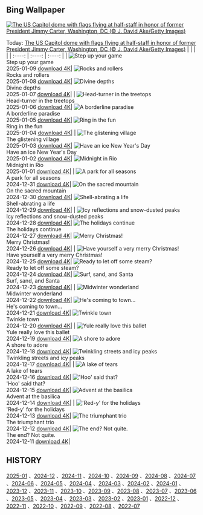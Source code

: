 ## Bing Wallpaper
[![The US Capitol dome with flags flying at half-staff in honor of former President Jimmy Carter, Washington, DC (© J. David Ake/Getty Images)](https://cn.bing.com/th?id=OHR.CarterMemorial_EN-US9400973867_UHD.jpg&w=1000)](https://cn.bing.com/th?id=OHR.CarterMemorial_EN-US9400973867_UHD.jpg&pid=hp&w=3840&h=2160&rs=1&c=4)

Today: [The US Capitol dome with flags flying at half-staff in honor of former President Jimmy Carter, Washington, DC (© J. David Ake/Getty Images)](https://cn.bing.com/th?id=OHR.CarterMemorial_EN-US9400973867_UHD.jpg&pid=hp&w=3840&h=2160&rs=1&c=4)
  |      |      |      |
| :----: | :----: | :----: |
| ![Step up your game](https://cn.bing.com/th?id=OHR.GreatWallStairs_EN-US0360405933_UHD.jpg&pid=hp&w=384&h=216&rs=1&c=4) <br/> Step up your game <br/> 2025-01-09  [download 4K](https://cn.bing.com/th?id=OHR.GreatWallStairs_EN-US0360405933_UHD.jpg&pid=hp&w=3840&h=2160&rs=1&c=4)| ![Rocks and rollers](https://cn.bing.com/th?id=OHR.BouldersNZ_EN-US0112829210_UHD.jpg&pid=hp&w=384&h=216&rs=1&c=4) <br/> Rocks and rollers <br/> 2025-01-08  [download 4K](https://cn.bing.com/th?id=OHR.BouldersNZ_EN-US0112829210_UHD.jpg&pid=hp&w=3840&h=2160&rs=1&c=4)| ![Divine depths](https://cn.bing.com/th?id=OHR.RavennaBasilica_EN-US9585765715_UHD.jpg&pid=hp&w=384&h=216&rs=1&c=4) <br/> Divine depths <br/> 2025-01-07  [download 4K](https://cn.bing.com/th?id=OHR.RavennaBasilica_EN-US9585765715_UHD.jpg&pid=hp&w=3840&h=2160&rs=1&c=4)|
| ![Head-turner in the treetops](https://cn.bing.com/th?id=OHR.PlumParakeet_EN-US9359235355_UHD.jpg&pid=hp&w=384&h=216&rs=1&c=4) <br/> Head-turner in the treetops <br/> 2025-01-06  [download 4K](https://cn.bing.com/th?id=OHR.PlumParakeet_EN-US9359235355_UHD.jpg&pid=hp&w=3840&h=2160&rs=1&c=4)| ![A borderline paradise](https://cn.bing.com/th?id=OHR.VietnamFalls_EN-US9133406245_UHD.jpg&pid=hp&w=384&h=216&rs=1&c=4) <br/> A borderline paradise <br/> 2025-01-05  [download 4K](https://cn.bing.com/th?id=OHR.VietnamFalls_EN-US9133406245_UHD.jpg&pid=hp&w=3840&h=2160&rs=1&c=4)| ![Ring in the fun](https://cn.bing.com/th?id=OHR.TolkienOxford_EN-US6755564963_UHD.jpg&pid=hp&w=384&h=216&rs=1&c=4) <br/> Ring in the fun <br/> 2025-01-04  [download 4K](https://cn.bing.com/th?id=OHR.TolkienOxford_EN-US6755564963_UHD.jpg&pid=hp&w=3840&h=2160&rs=1&c=4)|
| ![The glistening village](https://cn.bing.com/th?id=OHR.ArdezSwitzerland_EN-US8405268165_UHD.jpg&pid=hp&w=384&h=216&rs=1&c=4) <br/> The glistening village <br/> 2025-01-03  [download 4K](https://cn.bing.com/th?id=OHR.ArdezSwitzerland_EN-US8405268165_UHD.jpg&pid=hp&w=3840&h=2160&rs=1&c=4)| ![Have an ice New Year's Day](https://cn.bing.com/th?id=OHR.PolarBearSwim_EN-US7610036047_UHD.jpg&pid=hp&w=384&h=216&rs=1&c=4) <br/> Have an ice New Year's Day <br/> 2025-01-02  [download 4K](https://cn.bing.com/th?id=OHR.PolarBearSwim_EN-US7610036047_UHD.jpg&pid=hp&w=3840&h=2160&rs=1&c=4)| ![Midnight in Rio](https://cn.bing.com/th?id=OHR.RioNewYear_EN-US7216341802_UHD.jpg&pid=hp&w=384&h=216&rs=1&c=4) <br/> Midnight in Rio <br/> 2025-01-01  [download 4K](https://cn.bing.com/th?id=OHR.RioNewYear_EN-US7216341802_UHD.jpg&pid=hp&w=3840&h=2160&rs=1&c=4)|
| ![A park for all seasons](https://cn.bing.com/th?id=OHR.MountFieldNP_EN-US6905459745_UHD.jpg&pid=hp&w=384&h=216&rs=1&c=4) <br/> A park for all seasons <br/> 2024-12-31  [download 4K](https://cn.bing.com/th?id=OHR.MountFieldNP_EN-US6905459745_UHD.jpg&pid=hp&w=3840&h=2160&rs=1&c=4)| ![On the sacred mountain](https://cn.bing.com/th?id=OHR.BorobudurBells_EN-US6354350828_UHD.jpg&pid=hp&w=384&h=216&rs=1&c=4) <br/> On the sacred mountain <br/> 2024-12-30  [download 4K](https://cn.bing.com/th?id=OHR.BorobudurBells_EN-US6354350828_UHD.jpg&pid=hp&w=3840&h=2160&rs=1&c=4)| ![Shell-abrating a life](https://cn.bing.com/th?id=OHR.CoralTurtle_EN-US6100263163_UHD.jpg&pid=hp&w=384&h=216&rs=1&c=4) <br/> Shell-abrating a life <br/> 2024-12-29  [download 4K](https://cn.bing.com/th?id=OHR.CoralTurtle_EN-US6100263163_UHD.jpg&pid=hp&w=3840&h=2160&rs=1&c=4)|
| ![Icy reflections and snow-dusted peaks](https://cn.bing.com/th?id=OHR.LakeBledSnow_EN-US5836531079_UHD.jpg&pid=hp&w=384&h=216&rs=1&c=4) <br/> Icy reflections and snow-dusted peaks <br/> 2024-12-28  [download 4K](https://cn.bing.com/th?id=OHR.LakeBledSnow_EN-US5836531079_UHD.jpg&pid=hp&w=3840&h=2160&rs=1&c=4)| ![The holidays continue](https://cn.bing.com/th?id=OHR.MouseholeXmas_EN-US1272999190_UHD.jpg&pid=hp&w=384&h=216&rs=1&c=4) <br/> The holidays continue <br/> 2024-12-27  [download 4K](https://cn.bing.com/th?id=OHR.MouseholeXmas_EN-US1272999190_UHD.jpg&pid=hp&w=3840&h=2160&rs=1&c=4)| ![Merry Christmas!](https://cn.bing.com/th?id=OHR.ReindeerTrio_EN-US1000272747_UHD.jpg&pid=hp&w=384&h=216&rs=1&c=4) <br/> Merry Christmas! <br/> 2024-12-26  [download 4K](https://cn.bing.com/th?id=OHR.ReindeerTrio_EN-US1000272747_UHD.jpg&pid=hp&w=3840&h=2160&rs=1&c=4)|
| ![Have yourself a very merry Christmas!](https://cn.bing.com/th?id=OHR.SantaSnowglobe_EN-US0704281966_UHD.jpg&pid=hp&w=384&h=216&rs=1&c=4) <br/> Have yourself a very merry Christmas! <br/> 2024-12-25  [download 4K](https://cn.bing.com/th?id=OHR.SantaSnowglobe_EN-US0704281966_UHD.jpg&pid=hp&w=3840&h=2160&rs=1&c=4)| ![Ready to let off some steam?](https://cn.bing.com/th?id=OHR.FestivusCranes_EN-US0396321898_UHD.jpg&pid=hp&w=384&h=216&rs=1&c=4) <br/> Ready to let off some steam? <br/> 2024-12-24  [download 4K](https://cn.bing.com/th?id=OHR.FestivusCranes_EN-US0396321898_UHD.jpg&pid=hp&w=3840&h=2160&rs=1&c=4)| ![Surf, sand, and Santa](https://cn.bing.com/th?id=OHR.CrystalPier_EN-US0086755810_UHD.jpg&pid=hp&w=384&h=216&rs=1&c=4) <br/> Surf, sand, and Santa <br/> 2024-12-23  [download 4K](https://cn.bing.com/th?id=OHR.CrystalPier_EN-US0086755810_UHD.jpg&pid=hp&w=3840&h=2160&rs=1&c=4)|
| ![Midwinter wonderland](https://cn.bing.com/th?id=OHR.BavarianWinter_EN-US9813996975_UHD.jpg&pid=hp&w=384&h=216&rs=1&c=4) <br/> Midwinter wonderland <br/> 2024-12-22  [download 4K](https://cn.bing.com/th?id=OHR.BavarianWinter_EN-US9813996975_UHD.jpg&pid=hp&w=3840&h=2160&rs=1&c=4)| ![He's coming to town...](https://cn.bing.com/th?id=OHR.SantaClausVillage_EN-US9527661842_UHD.jpg&pid=hp&w=384&h=216&rs=1&c=4) <br/> He's coming to town... <br/> 2024-12-21  [download 4K](https://cn.bing.com/th?id=OHR.SantaClausVillage_EN-US9527661842_UHD.jpg&pid=hp&w=3840&h=2160&rs=1&c=4)| ![Twinkle town](https://cn.bing.com/th?id=OHR.SibiuRomania_EN-US9223739756_UHD.jpg&pid=hp&w=384&h=216&rs=1&c=4) <br/> Twinkle town <br/> 2024-12-20  [download 4K](https://cn.bing.com/th?id=OHR.SibiuRomania_EN-US9223739756_UHD.jpg&pid=hp&w=3840&h=2160&rs=1&c=4)|
| ![Yule really love this ballet](https://cn.bing.com/th?id=OHR.NutcrackerBallet_EN-US8927830113_UHD.jpg&pid=hp&w=384&h=216&rs=1&c=4) <br/> Yule really love this ballet <br/> 2024-12-19  [download 4K](https://cn.bing.com/th?id=OHR.NutcrackerBallet_EN-US8927830113_UHD.jpg&pid=hp&w=3840&h=2160&rs=1&c=4)| ![A shore to adore](https://cn.bing.com/th?id=OHR.ReinefjordenNorway_EN-US8636083241_UHD.jpg&pid=hp&w=384&h=216&rs=1&c=4) <br/> A shore to adore <br/> 2024-12-18  [download 4K](https://cn.bing.com/th?id=OHR.ReinefjordenNorway_EN-US8636083241_UHD.jpg&pid=hp&w=3840&h=2160&rs=1&c=4)| ![Twinkling streets and icy peaks](https://cn.bing.com/th?id=OHR.SalzburgSnow_EN-US8262729220_UHD.jpg&pid=hp&w=384&h=216&rs=1&c=4) <br/> Twinkling streets and icy peaks <br/> 2024-12-17  [download 4K](https://cn.bing.com/th?id=OHR.SalzburgSnow_EN-US8262729220_UHD.jpg&pid=hp&w=3840&h=2160&rs=1&c=4)|
| ![A lake of tears](https://cn.bing.com/th?id=OHR.MisurinaLake_EN-US7921587884_UHD.jpg&pid=hp&w=384&h=216&rs=1&c=4) <br/> A lake of tears <br/> 2024-12-16  [download 4K](https://cn.bing.com/th?id=OHR.MisurinaLake_EN-US7921587884_UHD.jpg&pid=hp&w=3840&h=2160&rs=1&c=4)| !['Hoo' said that?](https://cn.bing.com/th?id=OHR.NorthernHawkOwl_EN-US7592435350_UHD.jpg&pid=hp&w=384&h=216&rs=1&c=4) <br/> 'Hoo' said that? <br/> 2024-12-15  [download 4K](https://cn.bing.com/th?id=OHR.NorthernHawkOwl_EN-US7592435350_UHD.jpg&pid=hp&w=3840&h=2160&rs=1&c=4)| ![Advent at the basilica](https://cn.bing.com/th?id=OHR.ChristmasBudapest_EN-US0865695821_UHD.jpg&pid=hp&w=384&h=216&rs=1&c=4) <br/> Advent at the basilica <br/> 2024-12-14  [download 4K](https://cn.bing.com/th?id=OHR.ChristmasBudapest_EN-US0865695821_UHD.jpg&pid=hp&w=3840&h=2160&rs=1&c=4)|
| !['Red-y' for the holidays](https://cn.bing.com/th?id=OHR.WildPoinsettia_EN-US8728271702_UHD.jpg&pid=hp&w=384&h=216&rs=1&c=4) <br/> 'Red-y' for the holidays <br/> 2024-12-13  [download 4K](https://cn.bing.com/th?id=OHR.WildPoinsettia_EN-US8728271702_UHD.jpg&pid=hp&w=3840&h=2160&rs=1&c=4)| ![The triumphant trio](https://cn.bing.com/th?id=OHR.DolomitesSky_EN-US8624061239_UHD.jpg&pid=hp&w=384&h=216&rs=1&c=4) <br/> The triumphant trio <br/> 2024-12-12  [download 4K](https://cn.bing.com/th?id=OHR.DolomitesSky_EN-US8624061239_UHD.jpg&pid=hp&w=3840&h=2160&rs=1&c=4)| ![The end? Not quite.](https://cn.bing.com/th?id=OHR.CornwallSnow_EN-US8476437458_UHD.jpg&pid=hp&w=384&h=216&rs=1&c=4) <br/> The end? Not quite. <br/> 2024-12-11  [download 4K](https://cn.bing.com/th?id=OHR.CornwallSnow_EN-US8476437458_UHD.jpg&pid=hp&w=3840&h=2160&rs=1&c=4)|

  
  ## HISTORY
  [2025-01](https://github.com/Underglaze-Blue/bingwallpaper/tree/main/archive/2025-01/) 、[2024-12](https://github.com/Underglaze-Blue/bingwallpaper/tree/main/archive/2024-12/) 、[2024-11](https://github.com/Underglaze-Blue/bingwallpaper/tree/main/archive/2024-11/) 、[2024-10](https://github.com/Underglaze-Blue/bingwallpaper/tree/main/archive/2024-10/) 、[2024-09](https://github.com/Underglaze-Blue/bingwallpaper/tree/main/archive/2024-09/) 、[2024-08](https://github.com/Underglaze-Blue/bingwallpaper/tree/main/archive/2024-08/) 、[2024-07](https://github.com/Underglaze-Blue/bingwallpaper/tree/main/archive/2024-07/) 、[2024-06](https://github.com/Underglaze-Blue/bingwallpaper/tree/main/archive/2024-06/) 、[2024-05](https://github.com/Underglaze-Blue/bingwallpaper/tree/main/archive/2024-05/) 、[2024-04](https://github.com/Underglaze-Blue/bingwallpaper/tree/main/archive/2024-04/) 、[2024-03](https://github.com/Underglaze-Blue/bingwallpaper/tree/main/archive/2024-03/) 、[2024-02](https://github.com/Underglaze-Blue/bingwallpaper/tree/main/archive/2024-02/) 、[2024-01](https://github.com/Underglaze-Blue/bingwallpaper/tree/main/archive/2024-01/) 、[2023-12](https://github.com/Underglaze-Blue/bingwallpaper/tree/main/archive/2023-12/) 、[2023-11](https://github.com/Underglaze-Blue/bingwallpaper/tree/main/archive/2023-11/) 、[2023-10](https://github.com/Underglaze-Blue/bingwallpaper/tree/main/archive/2023-10/) 、[2023-09](https://github.com/Underglaze-Blue/bingwallpaper/tree/main/archive/2023-09/) 、[2023-08](https://github.com/Underglaze-Blue/bingwallpaper/tree/main/archive/2023-08/) 、[2023-07](https://github.com/Underglaze-Blue/bingwallpaper/tree/main/archive/2023-07/) 、[2023-06](https://github.com/Underglaze-Blue/bingwallpaper/tree/main/archive/2023-06/) 、[2023-05](https://github.com/Underglaze-Blue/bingwallpaper/tree/main/archive/2023-05/) 、[2023-04](https://github.com/Underglaze-Blue/bingwallpaper/tree/main/archive/2023-04/) 、[2023-03](https://github.com/Underglaze-Blue/bingwallpaper/tree/main/archive/2023-03/) 、[2023-02](https://github.com/Underglaze-Blue/bingwallpaper/tree/main/archive/2023-02/) 、[2023-01](https://github.com/Underglaze-Blue/bingwallpaper/tree/main/archive/2023-01/) 、[2022-12](https://github.com/Underglaze-Blue/bingwallpaper/tree/main/archive/2022-12/) 、[2022-11](https://github.com/Underglaze-Blue/bingwallpaper/tree/main/archive/2022-11/) 、[2022-10](https://github.com/Underglaze-Blue/bingwallpaper/tree/main/archive/2022-10/) 、[2022-09](https://github.com/Underglaze-Blue/bingwallpaper/tree/main/archive/2022-09/) 、[2022-08](https://github.com/Underglaze-Blue/bingwallpaper/tree/main/archive/2022-08/) 、[2022-07](https://github.com/Underglaze-Blue/bingwallpaper/tree/main/archive/2022-07/) 